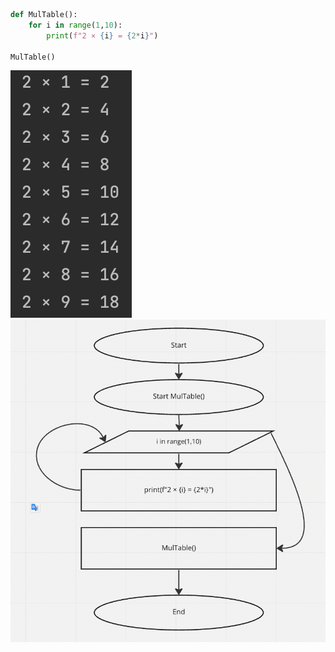 ```.py
def MulTable():
    for i in range(1,10):
        print(f"2 × {i} = {2*i}")

MulTable()
```
![](012.png)
![](012fc.png)
